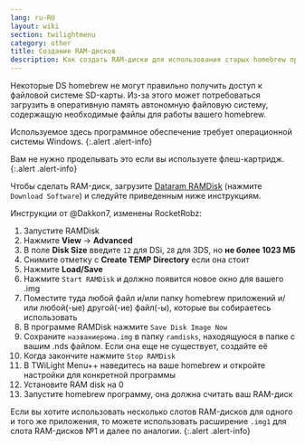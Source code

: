 ```yaml
---
lang: ru-RU
layout: wiki
section: twilightmenu
category: other
title: Создание RAM-дисков
description: Как создать RAM-диски для использования старых homebrew приложений в TWiLight Menu++
---
```


Некоторые DS homebrew не могут правильно получить доступ к файловой системе SD-карты. Из-за этого может потребоваться загрузить в оперативную память автономную файловую систему, содержащую необходимые файлы для работы вашего homebrew.

Используемое здесь программное обеспечение требует операционной системы Windows.
{:.alert .alert-info}

Вам не нужно проделывать это если вы используете флеш-картридж.
{:.alert .alert-info}

Чтобы сделать RAM-диск, загрузите [Dataram RAMDisk](http://memory.dataram.com/products-and-services/software/ramdisk#freeware) (нажмите `Download Software`) и следуйте приведенным ниже инструкциям.

Инструкции от @Dakkon7, изменены RocketRobz:

1. Запустите RAMDisk
1. Нажмите **View** -> **Advanced**
1. В поле **Disk Size** введите `12` для DSi, `28` для 3DS, но **не более 1023 МБ**
1. Снимите отметку с **Create TEMP Directory** если она стоит
1. Нажмите **Load/Save**
1. Нажмите `Start RAMDisk` и должно появится новое окно для вашего .img
1. Поместите туда любой файл и/или папку homebrew приложений и/или любой(-ые) другой(-ие) файл(-ы), которые вы собираетесь использовать
1. В программе RAMDisk нажмите `Save Disk Image Now`
1. Сохраните `названиерома.img` в папку `ramdisks`, находящуюся в папке с вашим .nds файлом. Если она еще не существует, создайте её
1. Когда закончите нажмите `Stop RAMDisk`
1. В TWiLight Menu++ наведитесь на ваше homebrew и откройте настройки для конкретной программы
1. Установите RAM disk на 0
1. Запустите homebrew программу, она должна считать ваш RAM-диск

Если вы хотите использовать несколько слотов RAM-дисков для одного и того же приложения, то можете использовать расширение `.img1` для слота RAM-дисков №1 и далее по аналогии.
{:.alert .alert-info}
